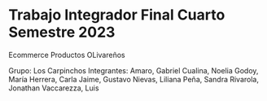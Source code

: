 # Trabajo Integrador Final Cuarto Semestre 2023

Ecommerce Productos OLivareños

Grupo: Los Carpinchos
Integrantes: 
Amaro, Gabriel
Cualina, Noelia
Godoy, María
Herrera, Carla
Jaime, Gustavo
Nievas, Liliana
Peña, Sandra
Rivarola, Jonathan
Vaccarezza, Luis
